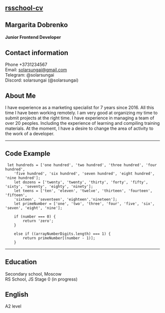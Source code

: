 ## [rsschool-cv](https://solarsungai.github.io/rsschool-cv/)
## Margarita Dobrenko
#### Junior Frontend Developer
## Contact information
Phone +3731234567  
Email: solarsungai@gmail.com  
Telegram: @solarsungai  
Discord: solarsungai (@solarsungai)  
## About Me
I have experience as a marketing specialist for 7 years since 2016. All this time I have been working remotely. I am very good at organizing my time to submit projects at the right time. I have experience in managing a team of over 20 peoples. Including the experience of learning and compiling training materials. At the moment, I have a desire to change the area of ​​​​activity to the work of a developer. 
***
## Code Example
```
 let hundreds = ['one hundred', 'two hundred', 'three hundred', 'four hundred', 
    'five hundred', 'six hundred', 'seven hundred', 'eight hundred', 'nine hundred'];
    let dozens = ['twenty', 'twenty', 'thirty', 'forty', 'fifty', 'sixty', 'seventy', 'eighty', 'ninety'];
    let teens = ['ten', 'eleven', 'twelve', 'thirteen', 'fourteen', 'fifteen',
    'sixteen', 'seventeen', 'eighteen','nineteen'];
    let primeNumber = ['one', 'two', 'three', 'four', 'five', 'six', 'seven', 'eight', 'nine'];

    if (number === 0) {
        return 'zero';
    }

    else if ((arrayNumberDigits.length) === 1) {
        return primeNumber[(number - 1)];
    }
```
***
## Education
Secondary school, Moscow  
RS School, JS Stage 0 (in progress)
## English
A2 level